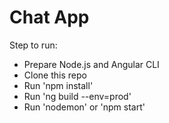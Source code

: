 <h1>Chat App</h1>

Step to run:

<ul>
<li>Prepare Node.js and Angular CLI</li>
<li>Clone this repo</li>
<li>Run 'npm install'</li>
<li>Run 'ng build --env=prod'</li>
<li>Run 'nodemon' or 'npm start'</li>
